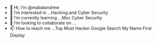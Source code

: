 - 👋 Hi, I’m @mabalandrew
- 👀 I’m interested in ...Hacking and Cyber Security
- 🌱 I’m currently learning ...Msc Cyber Security
- 💞️ I’m looking to collaborate on ...
- 📫 How to reach me ...Top Most Hacker Google Search My Name First Display

<!---
mabalandrew/mabalandrew is a ✨ special ✨ repository because its `README.md` (this file) appears on your GitHub profile.
You can click the Preview link to take a look at your changes.
--->
